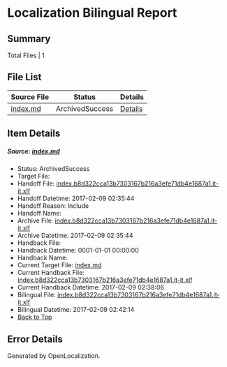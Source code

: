 # <a name='report-top'></a> Localization Bilingual Report

## Summary
 Total Files | 1

## File List
 Source File | Status | Details 
 ----------- | ------ | ------- 
 [index.md](https://github.com/dotnet/docs/blob/42beeff11ef03d36f4d61613c6adb4e9ea1c1244/index.md) | ArchivedSuccess | [Details](#d014d02fedfa9226869df6e2279b9752633ea5a57449)

## Item Details
##### <a name='d014d02fedfa9226869df6e2279b9752633ea5a57449'></a> Source: [index.md](https://github.com/dotnet/docs/blob/42beeff11ef03d36f4d61613c6adb4e9ea1c1244/index.md)
* Status: ArchivedSuccess
* Target File: 
* Handoff File: [index.b8d322cca13b7303167b216a3efe71db4e1687a1.it-it.xlf](https://github.com/dotnet/docs.handoff/blob/deccf772dc134cca6417f26d0f0c6c2368452bbc/ol-handoff/dotnet/docs.it-it/master/dotnet-core/index.b8d322cca13b7303167b216a3efe71db4e1687a1.it-it.xlf)
* Handoff Datetime: 2017-02-09 02:35:44
* Handoff Reason: Include
* Handoff Name: 
* Archive File: [index.b8d322cca13b7303167b216a3efe71db4e1687a1.it-it.xlf](https://github.com/dotnet/docs.handoff/blob/faaea6ae3f2392bb5d14f18c9fc7f20f5d4bcf1e/ol-archive/dotnet/docs.it-it/master/dotnet-core/index.b8d322cca13b7303167b216a3efe71db4e1687a1.it-it.xlf)
* Archive Datetime: 2017-02-09 02:35:44
* Handback File: 
* Handback Datetime: 0001-01-01 00:00:00
* Handback Name: 
* Current Target File: [index.md](https://github.com/dotnet/docs.it-it/blob/4f66ea704379d53b0b10e4c4b459fec905e8ed4a/index.md)
* Current Handback File: [index.b8d322cca13b7303167b216a3efe71db4e1687a1.it-it.xlf](https://github.com/dotnet/docs.handback/blob/d84f2981ec758b6091d330f69ce3bbe249582c63/ol-handback/dotnet/docs.it-it/master/dotnet-core/index.b8d322cca13b7303167b216a3efe71db4e1687a1.it-it.xlf)
* Current Handback Datetime: 2017-02-09 02:38:06
* Bilingual File: [index.b8d322cca13b7303167b216a3efe71db4e1687a1.it-it.xlf](https://github.com/dotnet/docs.handback/blob/d84f2981ec758b6091d330f69ce3bbe249582c63/ol-handback/dotnet/docs.it-it/master/dotnet-core/index.b8d322cca13b7303167b216a3efe71db4e1687a1.it-it.xlf)
* Bilingual Datetime: 2017-02-09 02:42:14
* [Back to Top](#report-top)


## Error Details

Generated by OpenLocalization.
